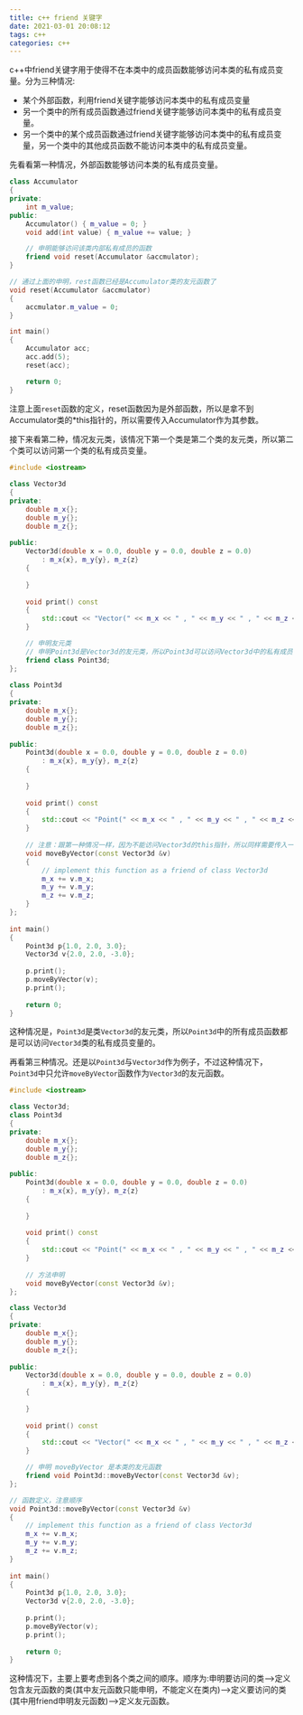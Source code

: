 ```yaml
---
title: c++ friend 关键字
date: 2021-03-01 20:08:12
tags: c++
categories: c++
---
```

c++中friend关键字用于使得不在本类中的成员函数能够访问本类的私有成员变量。分为三种情况:
- 某个外部函数，利用friend关键字能够访问本类中的私有成员变量
- 另一个类中的所有成员函数通过friend关键字能够访问本类中的私有成员变量。
- 另一个类中的某个成员函数通过friend关键字能够访问本类中的私有成员变量，另一个类中的其他成员函数不能访问本类中的私有成员变量。
<!-- more -->

先看看第一种情况，外部函数能够访问本类的私有成员变量。
```c++
class Accumulator
{
private:
    int m_value;
public:
    Accumulator() { m_value = 0; }
    void add(int value) { m_value += value; }

    // 申明能够访问该类内部私有成员的函数
    friend void reset(Accumulator &accmulator);
}

// 通过上面的申明，rest函数已经是Accumulator类的友元函数了
void reset(Accumulator &accmulator)
{
    accmulator.m_value = 0;
}

int main()
{
    Accumulator acc;
    acc.add(5);
    reset(acc);

    return 0;
}
```
注意上面`reset`函数的定义，reset函数因为是外部函数，所以是拿不到Accumulator类的*this指针的，所以需要传入Accumulator作为其参数。  

接下来看第二种，情况友元类，该情况下第一个类是第二个类的友元类，所以第二个类可以访问第一个类的私有成员变量。
```c++
#include <iostream>
 
class Vector3d
{
private:
    double m_x{};
    double m_y{};
    double m_z{};
 
public:
    Vector3d(double x = 0.0, double y = 0.0, double z = 0.0)
        : m_x{x}, m_y{y}, m_z{z}
    {
 
    }
 
    void print() const
    {
        std::cout << "Vector(" << m_x << " , " << m_y << " , " << m_z << ")\n";
    }

    // 申明友元类
    // 申明Point3d是Vector3d的友元类，所以Point3d可以访问Vector3d中的私有成员
    friend class Point3d;
};
 
class Point3d
{
private:
    double m_x{};
    double m_y{};
    double m_z{};
 
public:
    Point3d(double x = 0.0, double y = 0.0, double z = 0.0)
        : m_x{x}, m_y{y}, m_z{z}
    {
 
    }
 
    void print() const
    {
        std::cout << "Point(" << m_x << " , " << m_y << " , " << m_z << ")\n";
    }
 
    // 注意：跟第一种情况一样，因为不能访问Vector3d的this指针，所以同样需要传入一个Vector3d对象
    void moveByVector(const Vector3d &v)
    {
        // implement this function as a friend of class Vector3d
        m_x += v.m_x;
        m_y += v.m_y;
        m_z += v.m_z;
    }
};
 
int main()
{
    Point3d p{1.0, 2.0, 3.0};
    Vector3d v{2.0, 2.0, -3.0};
 
    p.print();
    p.moveByVector(v);
    p.print();
 
    return 0;
}
```
这种情况是，`Point3d`是类`Vector3d`的友元类，所以`Point3d`中的所有成员函数都是可以访问`Vector3d`类的私有成员变量的。

再看第三种情况。还是以`Point3d`与`Vector3d`作为例子，不过这种情况下，`Point3d`中只允许`moveByVector`函数作为`Vector3d`的友元函数。
```c++
#include <iostream>

class Vector3d;
class Point3d
{
private:
    double m_x{};
    double m_y{};
    double m_z{};
 
public:
    Point3d(double x = 0.0, double y = 0.0, double z = 0.0)
        : m_x{x}, m_y{y}, m_z{z}
    {
 
    }
 
    void print() const
    {
        std::cout << "Point(" << m_x << " , " << m_y << " , " << m_z << ")\n";
    }
 
    // 方法申明
    void moveByVector(const Vector3d &v);
};

class Vector3d
{
private:
    double m_x{};
    double m_y{};
    double m_z{};
 
public:
    Vector3d(double x = 0.0, double y = 0.0, double z = 0.0)
        : m_x{x}, m_y{y}, m_z{z}
    {
 
    }
 
    void print() const
    {
        std::cout << "Vector(" << m_x << " , " << m_y << " , " << m_z << ")\n";
    }

    // 申明 moveByVector 是本类的友元函数
    friend void Point3d::moveByVector(const Vector3d &v);
};

// 函数定义，注意顺序
void Point3d::moveByVector(const Vector3d &v)
{
    // implement this function as a friend of class Vector3d
    m_x += v.m_x;
    m_y += v.m_y;
    m_z += v.m_z;
}
 
int main()
{
    Point3d p{1.0, 2.0, 3.0};
    Vector3d v{2.0, 2.0, -3.0};
 
    p.print();
    p.moveByVector(v);
    p.print();
 
    return 0;
}
```
这种情况下，主要上要考虑到各个类之间的顺序。顺序为:申明要访问的类-->定义包含友元函数的类(其中友元函数只能申明，不能定义在类内)-->定义要访问的类(其中用friend申明友元函数)-->定义友元函数。
